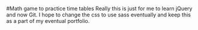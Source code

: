 #Math game to practice time tables
Really this is just for me to learn jQuery and now Git. I hope to change the css to use sass eventually and keep this as a part of my eventual portfolio.